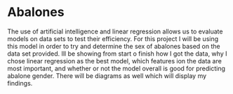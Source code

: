 # Abalones

The use of artificial intelligence and linear regression allows us to evaluate models on data sets to test their efficiency. For this project I will be using this model in order to try and determine the sex of abalones based on the data set provided. Ill be showing from start o finish how I got the data, why I chose linear regression as the best model, which features ion the data are most important, and whether or not the model overall is good for predicting abalone gender. There will be diagrams as well which will display my findings. 

